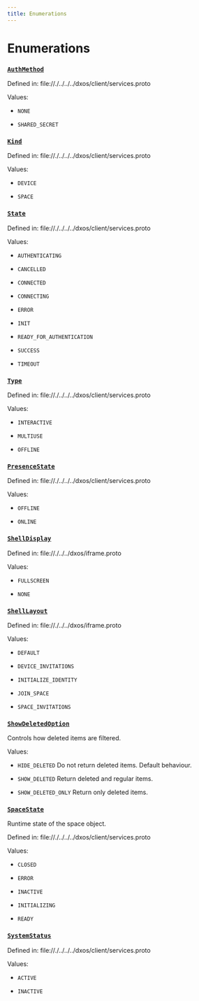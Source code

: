 ```yaml
---
title: Enumerations
---
```

# Enumerations
### [`AuthMethod`]()

Defined in:
   file://./../../../dxos/client/services.proto


Values:
- `NONE`

- `SHARED_SECRET`

### [`Kind`]()

Defined in:
   file://./../../../dxos/client/services.proto


Values:
- `DEVICE`

- `SPACE`

### [`State`]()

Defined in:
   file://./../../../dxos/client/services.proto


Values:
- `AUTHENTICATING`

- `CANCELLED`

- `CONNECTED`

- `CONNECTING`

- `ERROR`

- `INIT`

- `READY_FOR_AUTHENTICATION`

- `SUCCESS`

- `TIMEOUT`

### [`Type`]()

Defined in:
   file://./../../../dxos/client/services.proto


Values:
- `INTERACTIVE`

- `MULTIUSE`

- `OFFLINE`

### [`PresenceState`]()

Defined in:
   file://./../../../dxos/client/services.proto


Values:
- `OFFLINE`

- `ONLINE`

### [`ShellDisplay`]()

Defined in:
   file://./../../dxos/iframe.proto


Values:
- `FULLSCREEN`

- `NONE`

### [`ShellLayout`]()

Defined in:
   file://./../../dxos/iframe.proto


Values:
- `DEFAULT`

- `DEVICE_INVITATIONS`

- `INITIALIZE_IDENTITY`

- `JOIN_SPACE`

- `SPACE_INVITATIONS`

### [`ShowDeletedOption`]()

Controls how deleted items are filtered.


Values:
- `HIDE_DELETED` Do not return deleted items. Default behaviour.

- `SHOW_DELETED` Return deleted and regular items.

- `SHOW_DELETED_ONLY` Return only deleted items.

### [`SpaceState`]()

Runtime state of the space object.

Defined in:
   file://./../../../dxos/client/services.proto


Values:
- `CLOSED`

- `ERROR`

- `INACTIVE`

- `INITIALIZING`

- `READY`

### [`SystemStatus`]()

Defined in:
   file://./../../../dxos/client/services.proto


Values:
- `ACTIVE`

- `INACTIVE`
